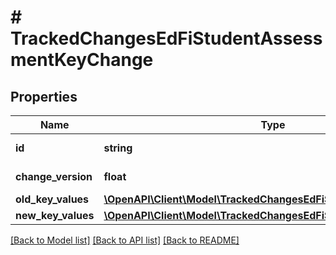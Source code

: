 # # TrackedChangesEdFiStudentAssessmentKeyChange

## Properties

Name | Type | Description | Notes
------------ | ------------- | ------------- | -------------
**id** | **string** | Resource identifier | [optional]
**change_version** | **float** | Change version | [optional]
**old_key_values** | [**\OpenAPI\Client\Model\TrackedChangesEdFiStudentAssessmentKey**](TrackedChangesEdFiStudentAssessmentKey.md) |  | [optional]
**new_key_values** | [**\OpenAPI\Client\Model\TrackedChangesEdFiStudentAssessmentKey**](TrackedChangesEdFiStudentAssessmentKey.md) |  | [optional]

[[Back to Model list]](../../README.md#models) [[Back to API list]](../../README.md#endpoints) [[Back to README]](../../README.md)
